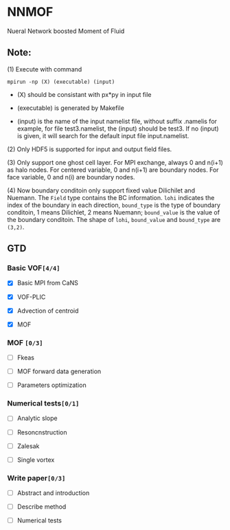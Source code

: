 

# NNMOF

Nueral Network boosted Moment of Fluid


## Note:

(1) Execute with command

    mpirun -np (X) (executable) (input)

-   (X) should be consistant with px\*py in input file

-   (executable) is generated by Makefile

-   (input) is the name of the input namelist file, without suffix .namelis
    for example, for file test3.namelist, the (input) should be test3.
    If no (input) is given, it will search for the default input file input.namelist.

(2) Only HDF5 is supported for input and output field files.

(3) Only support one ghost cell layer.
    For MPI exchange, always 0 and n(i+1) as halo nodes.
    For centered variable, 0 and n(i+1) are boundary nodes.
    For face variable, 0 and n(i) are boundary nodes.

(4) Now boundary conditoin only support fixed value Dilichilet and Nuemann.
The `Field` type contains the BC information. `lohi` indicates the index of the boundary in each 
direction, `bound_type` is the type of boundary conditoin, 1 means Dilichlet, 2 means Nuemann;
`bound_value` is the value of the boundary conditoin. The shape of `lohi`, `bound_value` and 
`bound_type` are `(3,2)`.


## GTD


### Basic VOF<code>[4/4]</code>

-   [X] Basic MPI from CaNS
-   [X] VOF-PLIC
-   [X] Advection of centroid
-   [X] MOF


### MOF <code>[0/3]</code>

-   [ ] Fkeas
-   [ ] MOF forward data generation
-   [ ] Parameters optimization


### Numerical tests<code>[0/1]</code>

-   [ ] Analytic slope
-   [ ] Resoncnstruction
-   [ ] Zalesak
-   [ ] Single vortex


### Write paper<code>[0/3]</code>

-   [ ] Abstract and introduction
-   [ ] Describe method
-   [ ] Numerical tests

